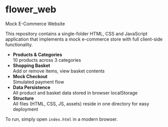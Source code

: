 # flower_web

Mock E-Commerce Website

This repository contains a single-folder HTML, CSS and JavaScript application that implements a mock e-commerce store with full client-side functionality.

- **Products & Categories**  
  10 products across 3 categories 
- **Shopping Basket**  
  Add or remove items, view basket contents  
- **Mock Checkout**  
  Simulated payment flow  
- **Data Persistence**  
  All product and basket data stored in browser localStorage  
- **Structure**  
  All files (HTML, CSS, JS, assets) reside in one directory for easy deployment  

To run, simply open `index.html` in a modern browser.  
